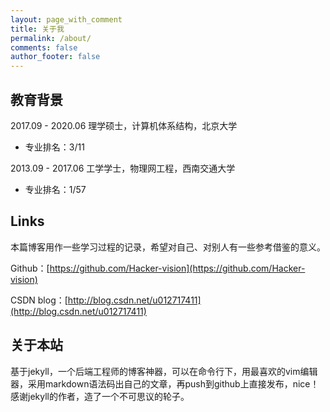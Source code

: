 ```yaml
---
layout: page_with_comment
title: 关于我
permalink: /about/
comments: false
author_footer: false
---
```


## 教育背景

2017.09 - 2020.06  理学硕士，计算机体系结构，北京大学

- 专业排名：3/11

2013.09 - 2017.06  工学学士，物理网工程，西南交通大学

- 专业排名：1/57

## Links

本篇博客用作一些学习过程的记录，希望对自己、对别人有一些参考借鉴的意义。

Github：[https://github.com/Hacker-vision](https://github.com/Hacker-vision)

CSDN blog：[http://blog.csdn.net/u012717411](http://blog.csdn.net/u012717411)


## 关于本站

基于jekyll，一个后端工程师的博客神器，可以在命令行下，用最喜欢的vim编辑器，采用markdown语法码出自己的文章，再push到github上直接发布，nice！感谢jekyll的作者，造了一个不可思议的轮子。


